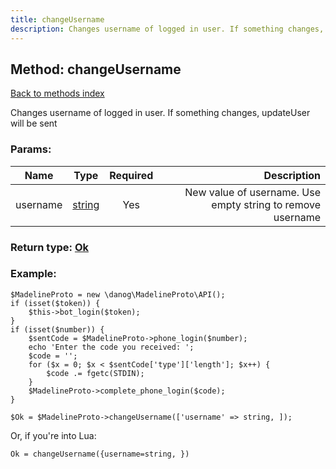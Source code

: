 ```yaml
---
title: changeUsername
description: Changes username of logged in user. If something changes, updateUser will be sent
---
```

## Method: changeUsername  
[Back to methods index](index.md)


Changes username of logged in user. If something changes, updateUser will be sent

### Params:

| Name     |    Type       | Required | Description |
|----------|:-------------:|:--------:|------------:|
|username|[string](../types/string.md) | Yes|New value of username. Use empty string to remove username|


### Return type: [Ok](../types/Ok.md)

### Example:


```
$MadelineProto = new \danog\MadelineProto\API();
if (isset($token)) {
    $this->bot_login($token);
}
if (isset($number)) {
    $sentCode = $MadelineProto->phone_login($number);
    echo 'Enter the code you received: ';
    $code = '';
    for ($x = 0; $x < $sentCode['type']['length']; $x++) {
        $code .= fgetc(STDIN);
    }
    $MadelineProto->complete_phone_login($code);
}

$Ok = $MadelineProto->changeUsername(['username' => string, ]);
```

Or, if you're into Lua:

```
Ok = changeUsername({username=string, })
```

